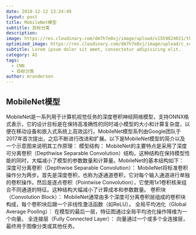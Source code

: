 ```yaml
---
date: 2018-12-12 13:24:49
layout: post
title: MobileNet模型
subtitle: 目标分类
description: 
image: https://res.cloudinary.com/dm7h7e8xj/image/upload/v1559824021/theme12_e0vxlr.jpg
optimized_image: https://res.cloudinary.com/dm7h7e8xj/image/upload/c_scale,w_380/v1559824021/theme12_e0vxlr.jpg
subtitle: Lorem ipsum dolor sit amet, consectetur adipisicing elit.
category: AI
tags:
  - CNN
  - 目标分类
author: mranderson
---
```


## MobileNet模型
MobileNet是一系列用于计算机视觉任务的深度卷积神经网络模型，支持ONNX格式表示，它的设计目标是在保持高准确性的同时减小模型的大小和计算复杂度，以便在移动设备和嵌入式系统上高效运行。MobileNet模型系列由Google团队于2017年首次提出，之后不断进行改进和扩展。以下是MobileNet模型的简介以及一个示意图来说明其工作原理：
模型结构：
MobileNet的主要特点是采用了深度可分离卷积（Depthwise Separable Convolution）结构，这种结构在保持模型性能的同时，大幅减小了模型的参数数量和计算量。MobileNet的基本结构如下：
深度可分离卷积（Depthwise Separable Convolution）： MobileNet将标准卷积操作分为两步。首先是深度卷积，也称为逐通道卷积，它对每个输入通道进行单独的卷积操作。然后是逐点卷积（Pointwise Convolution），它使用1x1卷积核来组合不同通道的特征。这种结构大幅减小了计算成本和参数数量。
卷积块（Convolution Block）： MobileNet通常由多个深度可分离卷积层组成的卷积块构成，每个卷积块后跟一个非线性激活函数（如ReLU）。
全局平均池化（Global Average Pooling）： 在模型的最后一层，特征图通过全局平均池化操作降维为一个向量。
全连接层（Fully Connected Layer）： 向量通过一个或多个全连接层，最终用于图像分类或其他任务。
